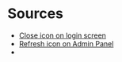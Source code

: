 # Sources

- [Close icon on login screen](https://icons8.com/icon/2i5n7zNvArOt/close)
- [Refresh icon on Admin Panel](https://icons8.com/icon/123373/update-left-rotation)
- 
